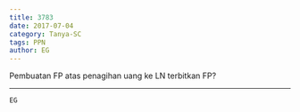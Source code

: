 ```yaml
---
title: 3783
date: 2017-07-04
category: Tanya-SC
tags: PPN
author: EG
---
```


Pembuatan FP atas penagihan uang ke LN terbitkan FP?

---



`EG`
